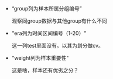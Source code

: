 * “group列为样本所属分组编号”

  观察同group数据与其他group有什么不同

* "era列为时间区间编号（1-20）"

  这一列test里面没有。以其为划分做cv。

* "weight列为样本重要性"

  这是啥，样本还有优劣之分？
